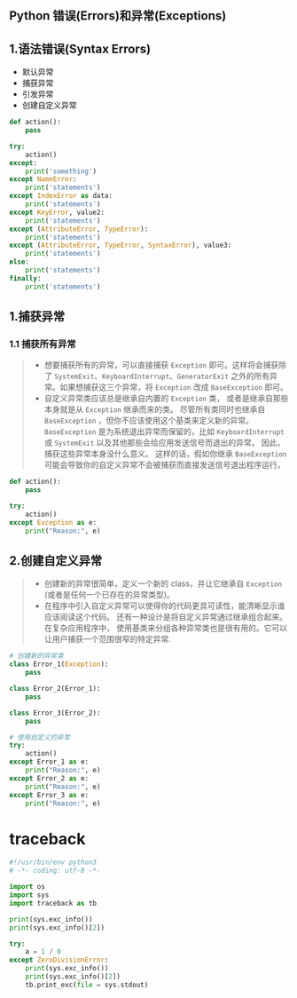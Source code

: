 

## Python 错误(Errors)和异常(Exceptions)


## 1.语法错误(Syntax Errors)









* 默认异常
* 捕获异常
* 引发异常
* 创建自定义异常


```python
def action():
	pass

try:
	action()
except:
	print('something')
except NameError:
	print('statements')
except IndexError as data:
	print('statements')
except KeyError, value2:
	print('statements')
except (AttributeError, TypeError):
	print('statements')
except (AttributeError, TypeError, SyntaxError), value3:
	print('statements')
else:
	print('statements')
finally:
	print('statements')

```


## 1.捕获异常

### 1.1 捕获所有异常

> * 想要捕获所有的异常，可以直接捕获 `Exception` 即可。这样将会捕获除了 `SystemExit`、`KeyboardInterrupt`、`GeneratorExit` 之外的所有异常。如果想捕获这三个异常，将 `Exception` 改成 `BaseException` 即可。
> * 自定义异常类应该总是继承自内置的 `Exception` 类， 或者是继承自那些本身就是从 `Exception` 继承而来的类。 尽管所有类同时也继承自 `BaseException` ，但你不应该使用这个基类来定义新的异常。 `BaseException` 是为系统退出异常而保留的，比如 `KeyboardInterrupt` 或 `SystemExit` 以及其他那些会给应用发送信号而退出的异常。 因此，捕获这些异常本身没什么意义。 这样的话，假如你继承 `BaseException` 可能会导致你的自定义异常不会被捕获而直接发送信号退出程序运行。

```python
def action():
	pass

try:
	action()
except Exception as e:
	print("Reason:", e)
```


## 2.创建自定义异常

> * 创建新的异常很简单，定义一个新的 class，并让它继承自 `Exception` (或者是任何一个已存在的异常类型)。
> * 在程序中引入自定义异常可以使得你的代码更具可读性，能清晰显示谁应该阅读这个代码。 还有一种设计是将自定义异常通过继承组合起来。在复杂应用程序中， 使用基类来分组各种异常类也是很有用的。它可以让用户捕获一个范围很窄的特定异常.

```python
# 创建新的异常类
class Error_1(Exception):
	pass

class Error_2(Error_1):
	pass

class Error_3(Error_2):
	pass

# 使用自定义的异常
try:
	action()
except Error_1 as e:
	print("Reason:", e)
except Error_2 as e:
	print("Reason:", e)
except Error_3 as e:
	print("Reason:", e)
```





# traceback

```python
#!/usr/bin/env python3
# -*- coding: utf-8 -*-

import os
import sys
import traceback as tb

print(sys.exc_info())
print(sys.exc_info()[2])

try:
	a = 1 / 0
except ZeroDivisionError:
	print(sys.exc_info())
	print(sys.exc_info()[2])
	tb.print_exc(file = sys.stdout)
```

